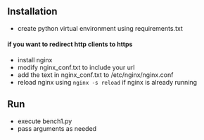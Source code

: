 ## Installation
* create python virtual environment using requirements.txt
#### if you want to redirect http clients to https
* install nginx
* modify nginx_conf.txt to include your url
* add the text in nginx_conf.txt to /etc/nginx/nginx.conf
* reload nginx using `nginx -s reload` if nginx is already running

## Run
* execute bench1.py
* pass arguments as needed
